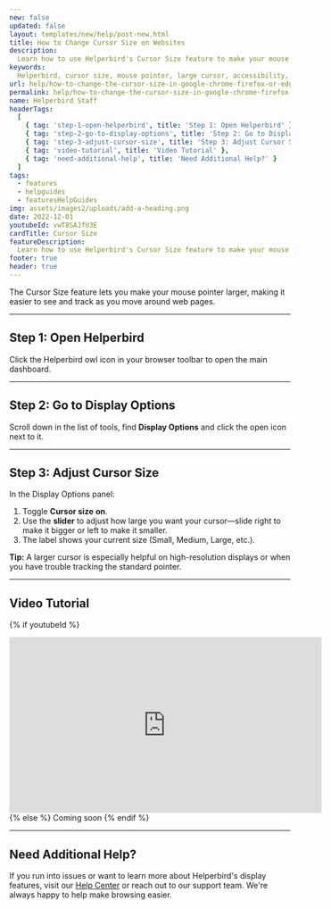```yaml
---
new: false
updated: false
layout: templates/new/help/post-new.html
title: How to Change Cursor Size on Websites
description:
  Learn how to use Helperbird's Cursor Size feature to make your mouse pointer larger for better visibility.
keywords: 
  Helperbird, cursor size, mouse pointer, large cursor, accessibility, visibility, cursor, mouse
url: help/how-to-change-the-cursor-size-in-google-chrome-firefox-or-edge/
permalink: help/how-to-change-the-cursor-size-in-google-chrome-firefox-or-edge/
name: Helperbird Staff
headerTags:
  [
    { tag: 'step-1-open-helperbird', title: 'Step 1: Open Helperbird' },
    { tag: 'step-2-go-to-display-options', title: 'Step 2: Go to Display Options' },
    { tag: 'step-3-adjust-cursor-size', title: 'Step 3: Adjust Cursor Size' },
    { tag: 'video-tutorial', title: 'Video Tutorial' },
    { tag: 'need-additional-help', title: 'Need Additional Help?' }
  ]
tags:
  - features
  - helpguides
  - featuresHelpGuides
img: assets/images2/uploads/add-a-heading.png
date: 2022-12-01
youtubeId: vwT8SAJfU3E
cardTitle: Cursor Size
featureDescription:
  Learn how to use Helperbird's Cursor Size feature to make your mouse pointer larger for better visibility.
footer: true
header: true
---
```


The Cursor Size feature lets you make your mouse pointer larger, making it easier to see and track as you move around web pages.

---

## Step 1: Open Helperbird

Click the Helperbird owl icon in your browser toolbar to open the main dashboard.


---

## Step 2: Go to Display Options

Scroll down in the list of tools, find **Display Options** and click the open icon next to it.


---

## Step 3: Adjust Cursor Size

In the Display Options panel:
1. Toggle **Cursor size** **on**.
2. Use the **slider** to adjust how large you want your cursor—slide right to make it bigger or left to make it smaller.
3. The label shows your current size (Small, Medium, Large, etc.).

**Tip:** A larger cursor is especially helpful on high-resolution displays or when you have trouble tracking the standard pointer.

---

## Video Tutorial

{% if youtubeId %}
<iframe width="560" height="315" class="aspect-square rounded-2xl mb-8 mt-8" src="https://www.youtube-nocookie.com/embed/{{ youtubeId }}?si=6BtkhydcpJ8UFQ_l" title="YouTube video player" frameborder="0" allow="accelerometer; autoplay; clipboard-write; encrypted-media; gyroscope; picture-in-picture; web-share" allowfullscreen></iframe>
{% else %}
Coming soon
{% endif %}

---

## Need Additional Help?

If you run into issues or want to learn more about Helperbird's display features, visit our [Help Center](https://www.helperbird.com/help) or reach out to our support team. We're always happy to help make browsing easier.